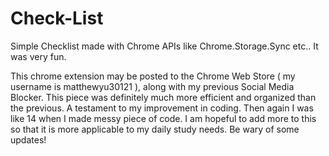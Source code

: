# Check-List
Simple Checklist made with Chrome APIs like Chrome.Storage.Sync etc.. It was very fun.

This chrome extension may be posted to the Chrome Web Store ( my username is matthewyu30121 ), along with my previous Social Media Blocker.  This piece was definitely much more efficient and organized than the previous.
A testament to my improvement in coding.   Then again I was like 14 when I made messy piece of code.  I am hopeful to add more to this so that it is more applicable to my daily study needs.
Be wary of some updates!
